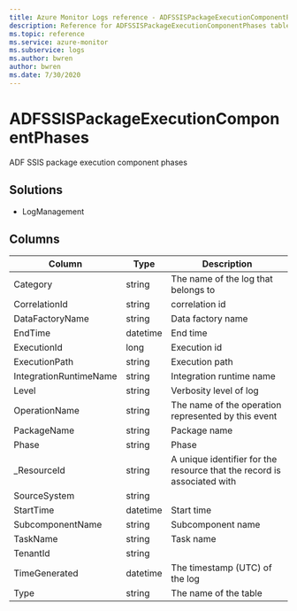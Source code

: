 ```yaml
---
title: Azure Monitor Logs reference - ADFSSISPackageExecutionComponentPhases
description: Reference for ADFSSISPackageExecutionComponentPhases table in Azure Monitor Logs.
ms.topic: reference
ms.service: azure-monitor
ms.subservice: logs
ms.author: bwren
author: bwren
ms.date: 7/30/2020
---
```


# ADFSSISPackageExecutionComponentPhases

 ADF SSIS package execution component phases

## Solutions

- LogManagement




## Columns

|Column|Type|Description|
|---|---|---|
|Category|string|The name of the log that belongs to|
|CorrelationId|string|correlation id|
|DataFactoryName|string|Data factory name|
|EndTime|datetime|End time|
|ExecutionId|long|Execution id|
|ExecutionPath|string|Execution path|
|IntegrationRuntimeName|string|Integration runtime name|
|Level|string|Verbosity level of log|
|OperationName|string|The name of the operation represented by this event|
|PackageName|string|Package name|
|Phase|string|Phase|
|_ResourceId|string|A unique identifier for the resource that the record is associated with|
|SourceSystem|string||
|StartTime|datetime|Start time|
|SubcomponentName|string|Subcomponent name|
|TaskName|string|Task name|
|TenantId|string||
|TimeGenerated|datetime|The timestamp (UTC) of the log|
|Type|string|The name of the table|
